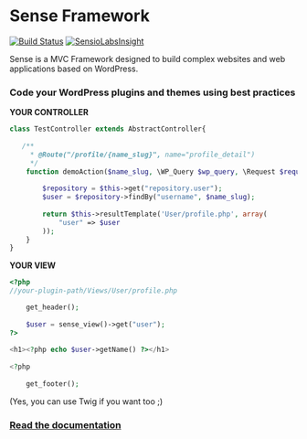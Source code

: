 Sense Framework
=====
[![Build Status](https://travis-ci.org/Simettric/Sense.svg?branch=master)](https://travis-ci.org/Simettric/Sense)
[![SensioLabsInsight](https://insight.sensiolabs.com/projects/b19462fc-cfac-46b1-bab6-2dee114ef097/big.png)](https://insight.sensiolabs.com/projects/b19462fc-cfac-46b1-bab6-2dee114ef097)

Sense is a MVC Framework designed to build complex websites and web applications based on WordPress.

### Code your WordPress plugins and themes using best practices
 

**YOUR CONTROLLER**

```php
class TestController extends AbstractController{
        
   /**
     * @Route("/profile/{name_slug}", name="profile_detail")
     */
    function demoAction($name_slug, \WP_Query $wp_query, \Request $request) {
             
        $repository = $this->get("repository.user");
        $user = $repository->findBy("username", $name_slug);
             
        return $this->resultTemplate('User/profile.php', array(
            "user" => $user
        ));
    }
}
```
    
**YOUR VIEW**

```php
<?php
//your-plugin-path/Views/User/profile.php     

    get_header();
        
    $user = sense_view()->get("user");
?>
     
<h1><?php echo $user->getName() ?></h1>
     
<?php
    
    get_footer();
```

(Yes, you can use Twig if you want too ;)
    
### [Read the documentation](http://sense.readthedocs.io/en/latest/) 

